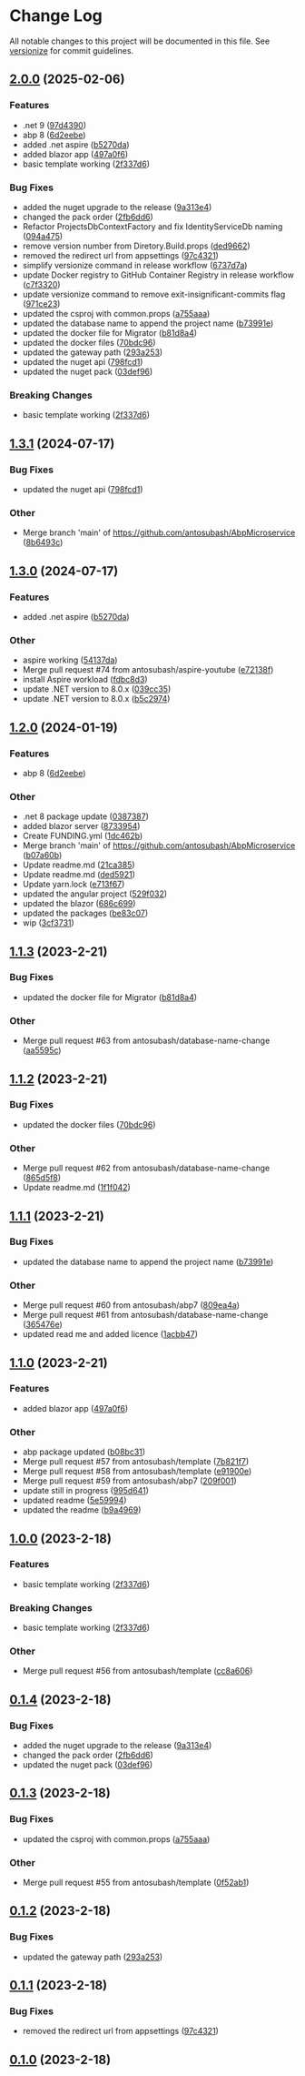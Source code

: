 # Change Log

All notable changes to this project will be documented in this file. See [versionize](https://github.com/versionize/versionize) for commit guidelines.

<a name="2.0.0"></a>
## [2.0.0](https://www.github.com/antosubash/AbpMicroservice/releases/tag/v2.0.0) (2025-02-06)

### Features

* .net 9 ([97d4390](https://www.github.com/antosubash/AbpMicroservice/commit/97d4390db661e64e62e8fa03226474abfd8be553))
* abp 8 ([6d2eebe](https://www.github.com/antosubash/AbpMicroservice/commit/6d2eebe3feab331aae172936d265483860981b4a))
* added .net aspire ([b5270da](https://www.github.com/antosubash/AbpMicroservice/commit/b5270da7da9a15a4f6e49c06b8e28c0fee9c41ec))
* added blazor app ([497a0f6](https://www.github.com/antosubash/AbpMicroservice/commit/497a0f6deb5666b449a387dd7335ae45f6b94d03))
* basic template working ([2f337d6](https://www.github.com/antosubash/AbpMicroservice/commit/2f337d6704da0ec4c0eb351387f95f1273a73d09))

### Bug Fixes

* added the nuget upgrade to the release ([9a313e4](https://www.github.com/antosubash/AbpMicroservice/commit/9a313e48f0d0ef7098675199936e417950c50e4b))
* changed the pack order ([2fb6dd6](https://www.github.com/antosubash/AbpMicroservice/commit/2fb6dd6a86b67fb2571eb579b6692f9e803c4436))
* Refactor ProjectsDbContextFactory and fix IdentityServiceDb naming ([094a475](https://www.github.com/antosubash/AbpMicroservice/commit/094a475efc697163dfd09c87c248be225d478540))
* remove version number from Diretory.Build.props ([ded9662](https://www.github.com/antosubash/AbpMicroservice/commit/ded9662a7963be46e7d2535dadfba57eea4250e3))
* removed the redirect url from appsettings ([97c4321](https://www.github.com/antosubash/AbpMicroservice/commit/97c43219c159b948a3e6037dabf7e0ffb28bcb5e))
* simplify versionize command in release workflow ([6737d7a](https://www.github.com/antosubash/AbpMicroservice/commit/6737d7a6052bf1bd4a3fa12b052625cedd170535))
* update Docker registry to GitHub Container Registry in release workflow ([c7f3320](https://www.github.com/antosubash/AbpMicroservice/commit/c7f3320f746c790d6cbce78a8b867d403c9a3ed6))
* update versionize command to remove exit-insignificant-commits flag ([971ce23](https://www.github.com/antosubash/AbpMicroservice/commit/971ce23d7ca163c8865b459d4eda7bb15c64b686))
* updated the csproj with common.props ([a755aaa](https://www.github.com/antosubash/AbpMicroservice/commit/a755aaab20a977bcbae93cf364917317d69a02d4))
* updated the database name to append the project name ([b73991e](https://www.github.com/antosubash/AbpMicroservice/commit/b73991e1b7f560e77b63ba2922615c3ff94209b5))
* updated the docker file for Migrator ([b81d8a4](https://www.github.com/antosubash/AbpMicroservice/commit/b81d8a4167e6bf5ec36c3da329c039737628d6db))
* updated the docker files ([70bdc96](https://www.github.com/antosubash/AbpMicroservice/commit/70bdc96b184f2189619ffd6bf5ddf8bf6f292b05))
* updated the gateway path ([293a253](https://www.github.com/antosubash/AbpMicroservice/commit/293a2530497302533f32e920e31dbf5df061db54))
* updated the nuget api ([798fcd1](https://www.github.com/antosubash/AbpMicroservice/commit/798fcd1c2d66919b062ceef4683c8d7f4a6b4229))
* updated the nuget pack ([03def96](https://www.github.com/antosubash/AbpMicroservice/commit/03def961f7adec4c710871339a00f69ec3d782bc))

### Breaking Changes

* basic template working ([2f337d6](https://www.github.com/antosubash/AbpMicroservice/commit/2f337d6704da0ec4c0eb351387f95f1273a73d09))

<a name="1.3.1"></a>
## [1.3.1](https://www.github.com/antosubash/AbpMicroservice/releases/tag/v1.3.1) (2024-07-17)

### Bug Fixes

* updated the nuget api ([798fcd1](https://www.github.com/antosubash/AbpMicroservice/commit/798fcd1c2d66919b062ceef4683c8d7f4a6b4229))

### Other

* Merge branch 'main' of https://github.com/antosubash/AbpMicroservice ([8b6493c](https://www.github.com/antosubash/AbpMicroservice/commit/8b6493cda03ae7b4d53f061e518adfcb53534d29))

<a name="1.3.0"></a>
## [1.3.0](https://www.github.com/antosubash/AbpMicroservice/releases/tag/v1.3.0) (2024-07-17)

### Features

* added .net aspire ([b5270da](https://www.github.com/antosubash/AbpMicroservice/commit/b5270da7da9a15a4f6e49c06b8e28c0fee9c41ec))

### Other

* aspire working ([54137da](https://www.github.com/antosubash/AbpMicroservice/commit/54137daa56fa32a6201b7740e5deb9ea924e2f16))
* Merge pull request #74 from antosubash/aspire-youtube ([e72138f](https://www.github.com/antosubash/AbpMicroservice/commit/e72138f758d19b281613155fce70008b2de94b6f))
* install Aspire workload ([fdbc8d3](https://www.github.com/antosubash/AbpMicroservice/commit/fdbc8d3c2027294086892481e8f7a09b232335f3))
* update .NET version to 8.0.x ([039cc35](https://www.github.com/antosubash/AbpMicroservice/commit/039cc35c03696f7b5e6b6d8a7a11193692adf5a9))
* update .NET version to 8.0.x ([b5c2974](https://www.github.com/antosubash/AbpMicroservice/commit/b5c29746dac04d57aa4fd65d6f36f3dba8caf97b))

<a name="1.2.0"></a>
## [1.2.0](https://www.github.com/antosubash/AbpMicroservice/releases/tag/v1.2.0) (2024-01-19)

### Features

* abp 8 ([6d2eebe](https://www.github.com/antosubash/AbpMicroservice/commit/6d2eebe3feab331aae172936d265483860981b4a))

### Other

* .net 8 package update ([0387387](https://www.github.com/antosubash/AbpMicroservice/commit/038738741f2bb4b421ec691e12340bfae811fa5e))
* added blazor server ([8733954](https://www.github.com/antosubash/AbpMicroservice/commit/87339541cdf4192a84680c8bf47a9b384c7049b0))
* Create FUNDING.yml ([1dc462b](https://www.github.com/antosubash/AbpMicroservice/commit/1dc462b1bb46fc8f26351e93d28fcd3646046879))
* Merge branch 'main' of https://github.com/antosubash/AbpMicroservice ([b07a60b](https://www.github.com/antosubash/AbpMicroservice/commit/b07a60ba743d459560a3ec53cf458d4101b3e87b))
* Update readme.md ([21ca385](https://www.github.com/antosubash/AbpMicroservice/commit/21ca385fb01d69118a50752027ed4310abd4a2f1))
* Update readme.md ([ded5921](https://www.github.com/antosubash/AbpMicroservice/commit/ded5921aee58eb34f8032db764e80e489e11d0dc))
* Update yarn.lock ([e713f67](https://www.github.com/antosubash/AbpMicroservice/commit/e713f67799c15b735b40c30cd454612b19275566))
* updated the angular project ([529f032](https://www.github.com/antosubash/AbpMicroservice/commit/529f0326b6bab775e576dad489c7ecd335bbb4da))
* updated the blazor ([686c699](https://www.github.com/antosubash/AbpMicroservice/commit/686c6999003bc2b7312741ef6b2e68236bb5c25d))
* updated the packages ([be83c07](https://www.github.com/antosubash/AbpMicroservice/commit/be83c07ea2b092a8d8fa8efa61cd50e93bed4434))
* wip ([3cf3731](https://www.github.com/antosubash/AbpMicroservice/commit/3cf37316883bcef03503dd718c240df00814b0ac))

<a name="1.1.3"></a>
## [1.1.3](https://www.github.com/antosubash/AbpMicroservice/releases/tag/v1.1.3) (2023-2-21)

### Bug Fixes

* updated the docker file for Migrator ([b81d8a4](https://www.github.com/antosubash/AbpMicroservice/commit/b81d8a4167e6bf5ec36c3da329c039737628d6db))

### Other

* Merge pull request #63 from antosubash/database-name-change ([aa5595c](https://www.github.com/antosubash/AbpMicroservice/commit/aa5595cfc78f1c7092d276f1746b4b1434f0d252))

<a name="1.1.2"></a>
## [1.1.2](https://www.github.com/antosubash/AbpMicroservice/releases/tag/v1.1.2) (2023-2-21)

### Bug Fixes

* updated the docker files ([70bdc96](https://www.github.com/antosubash/AbpMicroservice/commit/70bdc96b184f2189619ffd6bf5ddf8bf6f292b05))

### Other

* Merge pull request #62 from antosubash/database-name-change ([865d5f8](https://www.github.com/antosubash/AbpMicroservice/commit/865d5f8fa22f22602bf5ffa791ee72150fb41576))
* Update readme.md ([1f1f042](https://www.github.com/antosubash/AbpMicroservice/commit/1f1f0428a149f1c9986c2d448233db631e0be33d))

<a name="1.1.1"></a>
## [1.1.1](https://www.github.com/antosubash/AbpMicroservice/releases/tag/v1.1.1) (2023-2-21)

### Bug Fixes

* updated the database name to append the project name ([b73991e](https://www.github.com/antosubash/AbpMicroservice/commit/b73991e1b7f560e77b63ba2922615c3ff94209b5))

### Other

* Merge pull request #60 from antosubash/abp7 ([809ea4a](https://www.github.com/antosubash/AbpMicroservice/commit/809ea4afa23fa40f14d9ae63ba142f3f2424ba62))
* Merge pull request #61 from antosubash/database-name-change ([365476e](https://www.github.com/antosubash/AbpMicroservice/commit/365476e916de5714a67688d2d5f21e6aa3a57ca4))
* updated read me and added licence ([1acbb47](https://www.github.com/antosubash/AbpMicroservice/commit/1acbb478f5cb63bf083818efcd0b5117b0e37ce2))

<a name="1.1.0"></a>
## [1.1.0](https://www.github.com/antosubash/AbpMicroservice/releases/tag/v1.1.0) (2023-2-21)

### Features

* added blazor app ([497a0f6](https://www.github.com/antosubash/AbpMicroservice/commit/497a0f6deb5666b449a387dd7335ae45f6b94d03))

### Other

* abp package updated ([b08bc31](https://www.github.com/antosubash/AbpMicroservice/commit/b08bc3176bc6733ab131db47240d64ac6609a436))
* Merge pull request #57 from antosubash/template ([7b821f7](https://www.github.com/antosubash/AbpMicroservice/commit/7b821f7849e6218d05aaeb56b7efe9263ef5d717))
* Merge pull request #58 from antosubash/template ([e91900e](https://www.github.com/antosubash/AbpMicroservice/commit/e91900ef5fbf3654eb724ee1fc9c5b9e5f5595fe))
* Merge pull request #59 from antosubash/abp7 ([209f001](https://www.github.com/antosubash/AbpMicroservice/commit/209f00170bb1d5d19559f0def5b7478e2106541a))
* update still in progress ([995d641](https://www.github.com/antosubash/AbpMicroservice/commit/995d641b7ba52fc614fbb02f3a282efa4a7b41d5))
* updated readme ([5e59994](https://www.github.com/antosubash/AbpMicroservice/commit/5e5999444a8db929b5df75dc18991b57ac198e1d))
* updated the readme ([b9a4969](https://www.github.com/antosubash/AbpMicroservice/commit/b9a49699225de8c6356cf33cc73002913eef7cdd))

<a name="1.0.0"></a>
## [1.0.0](https://www.github.com/antosubash/AbpMicroservice/releases/tag/v1.0.0) (2023-2-18)

### Features

* basic template working ([2f337d6](https://www.github.com/antosubash/AbpMicroservice/commit/2f337d6704da0ec4c0eb351387f95f1273a73d09))

### Breaking Changes

* basic template working ([2f337d6](https://www.github.com/antosubash/AbpMicroservice/commit/2f337d6704da0ec4c0eb351387f95f1273a73d09))

### Other

* Merge pull request #56 from antosubash/template ([cc8a606](https://www.github.com/antosubash/AbpMicroservice/commit/cc8a606439b9875307697d4b638019edda9290e6))

<a name="0.1.4"></a>
## [0.1.4](https://www.github.com/antosubash/AbpMicroservice/releases/tag/v0.1.4) (2023-2-18)

### Bug Fixes

* added the nuget upgrade to the release ([9a313e4](https://www.github.com/antosubash/AbpMicroservice/commit/9a313e48f0d0ef7098675199936e417950c50e4b))
* changed the pack order ([2fb6dd6](https://www.github.com/antosubash/AbpMicroservice/commit/2fb6dd6a86b67fb2571eb579b6692f9e803c4436))
* updated the nuget pack ([03def96](https://www.github.com/antosubash/AbpMicroservice/commit/03def961f7adec4c710871339a00f69ec3d782bc))

<a name="0.1.3"></a>
## [0.1.3](https://www.github.com/antosubash/AbpMicroservice/releases/tag/v0.1.3) (2023-2-18)

### Bug Fixes

* updated the csproj with common.props ([a755aaa](https://www.github.com/antosubash/AbpMicroservice/commit/a755aaab20a977bcbae93cf364917317d69a02d4))

### Other

* Merge pull request #55 from antosubash/template ([0f52ab1](https://www.github.com/antosubash/AbpMicroservice/commit/0f52ab14ff5f30c4790c1ddcc86acb8137299a1b))

<a name="0.1.2"></a>
## [0.1.2](https://www.github.com/antosubash/AbpMicroservice/releases/tag/v0.1.2) (2023-2-18)

### Bug Fixes

* updated the gateway path ([293a253](https://www.github.com/antosubash/AbpMicroservice/commit/293a2530497302533f32e920e31dbf5df061db54))

<a name="0.1.1"></a>
## [0.1.1](https://www.github.com/antosubash/AbpMicroservice/releases/tag/v0.1.1) (2023-2-18)

### Bug Fixes

* removed the redirect url from appsettings ([97c4321](https://www.github.com/antosubash/AbpMicroservice/commit/97c43219c159b948a3e6037dabf7e0ffb28bcb5e))

<a name="0.1.0"></a>
## [0.1.0](https://www.github.com/antosubash/AbpMicroservice/releases/tag/v0.1.0) (2023-2-18)

